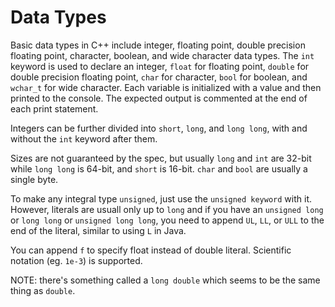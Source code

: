 # Data Types

Basic data types in C++ include integer, floating point, double precision floating point, character, boolean, and wide character data types. The `int` keyword is used to declare an integer, `float` for floating point, `double` for double precision floating point, `char` for character, `bool` for boolean, and `wchar_t` for wide character. Each variable is initialized with a value and then printed to the console. The expected output is commented at the end of each print statement.

Integers can be further divided into `short`, `long`, and `long long`, with and without the `int` keyword after them.

Sizes are not guaranteed by the spec, but usually `long` and `int` are 32-bit while `long long` is 64-bit, and `short` is 16-bit.  `char` and `bool` are usually a single byte.

To make any integral type `unsigned`, just use the `unsigned keyword` with it.  However, literals are usuall only up to `long` and if you have an `unsigned long` or `long long` or `unsigned long long`, you need to append `UL`, `LL`, or `ULL` to the end of the literal, similar to using `L` in Java.

You can append `f` to specify float instead of double literal.  Scientific notation (eg. `1e-3`) is supported.

NOTE: there's something called a `long double` which seems to be the same thing as `double`.
